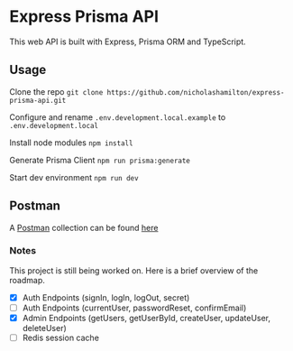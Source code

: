 # Express Prisma API
This web API is built with Express, Prisma ORM and TypeScript.

## Usage
Clone the repo `git clone https://github.com/nicholashamilton/express-prisma-api.git`

Configure and rename `.env.development.local.example` to `.env.development.local`

Install node modules `npm install`

Generate Prisma Client `npm run prisma:generate`

Start dev environment `npm run dev`

## Postman
A [Postman](https://www.postman.com/) collection can be found [here](https://github.com/nicholashamilton/express-prisma-api/blob/main/postman_collection.json)

### Notes
This project is still being worked on. Here is a brief overview of the roadmap.

 * [x] Auth Endpoints (signIn, logIn, logOut, secret)
 * [ ] Auth Endpoints (currentUser, passwordReset, confirmEmail)
 * [x] Admin Endpoints (getUsers, getUserById, createUser, updateUser, deleteUser)
 * [ ] Redis session cache
